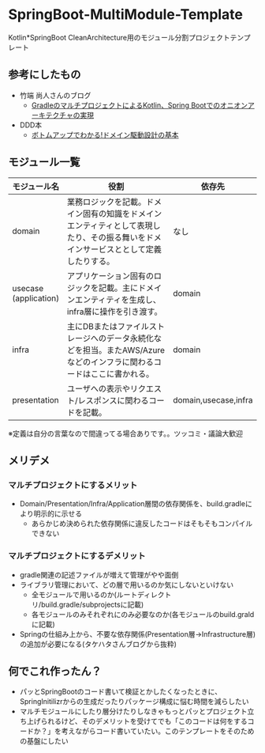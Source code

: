 # SpringBoot-MultiModule-Template
Kotlin*SpringBoot CleanArchitecture用のモジュール分割プロジェクトテンプレート

## 参考にしたもの
* 竹端 尚人さんのブログ
  * [GradleのマルチプロジェクトによるKotlin、Spring Bootでのオニオンアーキテクチャの実現](https://blog.takehata-engineer.com/entry/realizing-an-onion-architecture-in-kotlin-and-spring-boot-with-gradle-multi-project)
* DDD本
  * [ボトムアップでわかる!ドメイン駆動設計の基本](https://www.amazon.co.jp/%E3%83%89%E3%83%A1%E3%82%A4%E3%83%B3%E9%A7%86%E5%8B%95%E8%A8%AD%E8%A8%88%E5%85%A5%E9%96%80-%E3%83%9C%E3%83%88%E3%83%A0%E3%82%A2%E3%83%83%E3%83%97%E3%81%A7%E3%82%8F%E3%81%8B%E3%82%8B-%E3%83%89%E3%83%A1%E3%82%A4%E3%83%B3%E9%A7%86%E5%8B%95%E8%A8%AD%E8%A8%88%E3%81%AE%E5%9F%BA%E6%9C%AC-%E6%88%90%E7%80%AC-%E5%85%81%E5%AE%A3/dp/479815072X/ref=asc_df_479815072X/?tag=jpgo-22&linkCode=df0&hvadid=418292279020&hvpos=&hvnetw=g&hvrand=14096773334611680361&hvpone=&hvptwo=&hvqmt=&hvdev=c&hvdvcmdl=&hvlocint=&hvlocphy=1009340&hvtargid=pla-878099275802&psc=1&th=1&psc=1)

## モジュール一覧

| モジュール名 | 役割 | 依存先 |
| ---- | ---- | ---- |
| domain | 業務ロジックを記載。ドメイン固有の知識をドメインエンティティとして表現したり、その振る舞いをドメインサービスととして定義したりする。 | なし |
| usecase<br>(application) | アプリケーション固有のロジックを記載。主にドメインエンティティを生成し、infra層に操作を引き渡す。 | domain |
| infra | 主にDBまたはファイルストレージへのデータ永続化などを担当。またAWS/Azureなどのインフラに関わるコードはここに書かれる。 | domain |
| presentation | ユーザへの表示やリクエスト/レスポンスに関わるコードを記載。 | domain,usecase,infra |

※定義は自分の言葉なので間違ってる場合ありです。。ツッコミ・議論大歓迎

## メリデメ
### マルチプロジェクトにするメリット
* Domain/Presentation/Infra/Application層間の依存関係を、build.gradleにより明示的に示せる
  * あらかじめ決められた依存関係に違反したコードはそもそもコンパイルできない

### マルチプロジェクトにするデメリット
* gradle関連の記述ファイルが増えて管理がやや面倒
* ライブラリ管理において、どの層で用いるのか気にしないといけない
  * 全モジュールで用いるのか(ルートディレクトリ/build.gradle/subprojectsに記載)
  * 各モジュールのみそれぞれにのみ必要なのか(各モジュールのbuild.graldに記載)
* Springの仕組み上から、不要な依存関係(Presentation層→Infrastructure層)の追加が必要になる(タケハタさんブログから抜粋)

## 何でこれ作ったん？
* パッとSpringBootのコード書いて検証とかしたくなったときに、SpringInitilizrからの生成だったりパッケージ構成に悩む時間を減らしたい
* マルチモジュールにしたり層分けたりしなきゃもっとパッとプロジェクト立ち上げられるけど、そのデメリットを受けてでも「このコードは何をするコードか？」を考えながらコード書いていたい。このテンプレートをそのための基盤にしたい